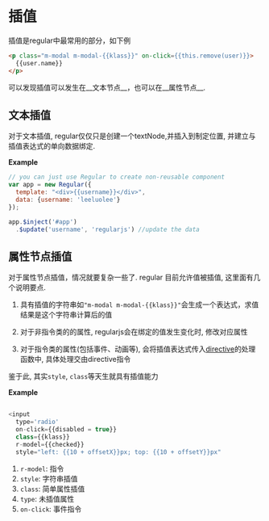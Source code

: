 # 插值

插值是regular中最常用的部分，如下例

```html
<p class="m-modal m-modal-{{klass}}" on-click={{this.remove(user)}}> 
  {{user.name}} 
</p>

```

可以发现插值可以发生在__文本节点__，也可以在__属性节点__.


## 文本插值

对于文本插值, regular仅仅只是创建一个textNode,并插入到制定位置, 并建立与插值表达式的单向数据绑定.

__Example__

```js
// you can just use Regular to create non-reusable component
var app = new Regular({
  template: "<div>{{username}}</div>",
  data: {username: 'leeluolee'}
});

app.$inject('#app')
  .$update('username', 'regularjs') //update the data

```



## 属性节点插值


对于属性节点插值，情况就要复杂一些了. regular 目前允许值被插值, 这里面有几个说明要点.

1. 具有插值的字符串如`"m-modal m-modal-{{klass}}"`会生成一个表达式，求值结果是这个字符串计算后的值

2. 对于非指令类的的属性, regularjs会在绑定的值发生变化时, 修改对应属性

3. 对于指令类的属性(包括事件、动画等), 会将插值表达式传入[directive](../core/directive.md)的处理函数中, 具体处理交由directive指令

鉴于此, 其实`style`, `class`等天生就具有插值能力

__Example__

```javascript

<input
  type='radio'
  on-click={{disabled = true}}
  class={{klass}}
  r-model={{checked}}
  style="left: {{10 + offsetX}}px; top: {{10 + offsetY}}px"

```

1. `r-model`: 指令
2. `style`: 字符串插值
3. `class`: 简单属性插值
4. `type`:  未插值属性
4. `on-click`: 事件指令
















